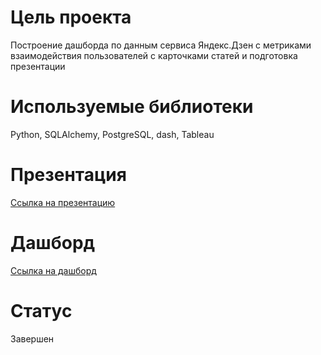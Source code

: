 # Цель проекта
Построение дашборда по данным сервиса Яндекс.Дзен с метриками взаимодействия пользователей с карточками статей и подготовка презентации
# Используемые библиотеки
Python, SQLAlchemy, PostgreSQL, dash, Tableau
# Презентация
[Ссылка на презентацию](https://disk.yandex.ru/d/u6WcUuKeO64hOw)
# Дашборд 
[Ссылка на дашборд](https://public.tableau.com/app/profile/.44884319/viz/_16522856929440/_?publish=yes)
# Статус
Завершен

